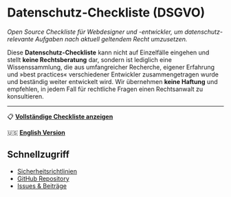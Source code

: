 # Datenschutz-Checkliste (DSGVO)

*Open Source Checkliste für Webdesigner und -entwickler, um datenschutz-relevante Aufgaben nach aktuell geltendem Recht umzusetzen.*

Diese **Datenschutz-Checkliste** kann nicht auf Einzelfälle eingehen und stellt **keine Rechtsberatung** dar, sondern ist lediglich eine Wissenssammlung, die aus umfangreicher Recherche, eigener Erfahrung und »best practices« verschiedener Entwickler zusammengetragen wurde und beständig weiter entwickelt wird. Wir übernehmen **keine Haftung** und empfehlen, in jedem Fall für rechtliche Fragen einen Rechtsanwalt zu konsultieren.

---

📋 **[Vollständige Checkliste anzeigen](https://github.com/mirkoschubert/datenschutz-checkliste/blob/master/checkliste.md)**

🇺🇸 **[English Version](../)**

## Schnellzugriff

- [Sicherheitsrichtlinien](../security.md)
- [GitHub Repository](https://github.com/mirkoschubert/datenschutz-checkliste)
- [Issues & Beiträge](https://github.com/mirkoschubert/datenschutz-checkliste/issues)
